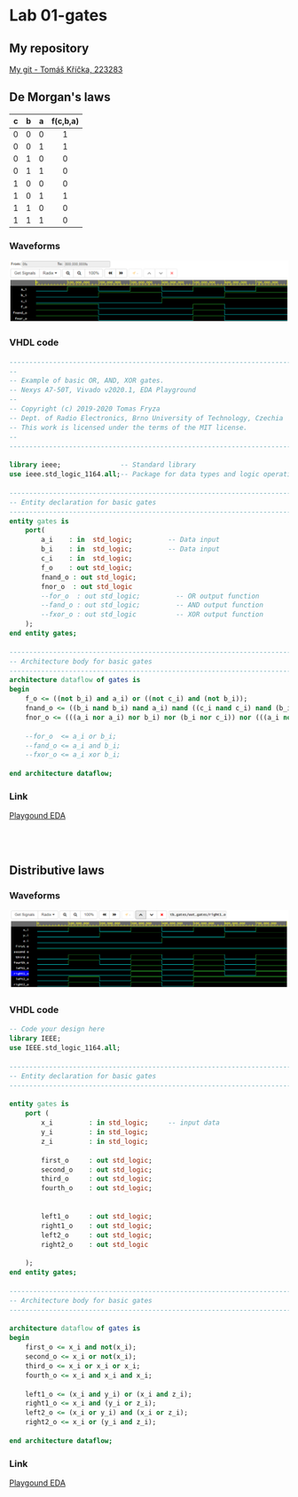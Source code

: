 # Lab 01-gates

## My repository
[My git - Tomáš Kříčka, 223283](https://github.com/TomasKricka/Digital-electronics-1)


## De Morgan's laws
| **c** | **b** |**a** | **f(c,b,a)** |
| :-: | :-: | :-: | :-: |
| 0 | 0 | 0 | 1 |
| 0 | 0 | 1 | 1 |
| 0 | 1 | 0 | 0 |
| 0 | 1 | 1 | 0 |
| 1 | 0 | 0 | 0 |
| 1 | 0 | 1 | 1 |
| 1 | 1 | 0 | 0 |
| 1 | 1 | 1 | 0 |

### Waveforms

![De Morgans law](image.png)

### VHDL code

```vhdl 
------------------------------------------------------------------------
--
-- Example of basic OR, AND, XOR gates.
-- Nexys A7-50T, Vivado v2020.1, EDA Playground
--
-- Copyright (c) 2019-2020 Tomas Fryza
-- Dept. of Radio Electronics, Brno University of Technology, Czechia
-- This work is licensed under the terms of the MIT license.
--
------------------------------------------------------------------------

library ieee;               -- Standard library
use ieee.std_logic_1164.all;-- Package for data types and logic operations

------------------------------------------------------------------------
-- Entity declaration for basic gates
------------------------------------------------------------------------
entity gates is
    port(
        a_i    : in  std_logic;         -- Data input
        b_i    : in  std_logic;         -- Data input
        c_i	   : in  std_logic;
        f_o	   : out std_logic;
        fnand_o : out std_logic;
        fnor_o  : out std_logic
        --for_o  : out std_logic;         -- OR output function
        --fand_o : out std_logic;         -- AND output function
        --fxor_o : out std_logic          -- XOR output function
    );
end entity gates;

------------------------------------------------------------------------
-- Architecture body for basic gates
------------------------------------------------------------------------
architecture dataflow of gates is
begin
	f_o <= ((not b_i) and a_i) or ((not c_i) and (not b_i));
    fnand_o <= ((b_i nand b_i) nand a_i) nand ((c_i nand c_i) nand (b_i nand b_i));
    fnor_o <= (((a_i nor a_i) nor b_i) nor (b_i nor c_i)) nor (((a_i nor a_i) nor b_i) nor (b_i nor c_i));
    
    --for_o  <= a_i or b_i;
    --fand_o <= a_i and b_i;
    --fxor_o <= a_i xor b_i;

end architecture dataflow;

```
### Link
[Playgound EDA](https://www.edaplayground.com/x/j_mJ)

<br>
<br>

## Distributive laws

### Waveforms

![Distributive laws](distribute.PNG)

### VHDL code

```vhdl 
-- Code your design here
library IEEE;
use IEEE.std_logic_1164.all;

------------------------------------------------------------------------
-- Entity declaration for basic gates
------------------------------------------------------------------------

entity gates is
	port (
    	x_i			: in std_logic;		-- input data
        y_i			: in std_logic;
        z_i			: in std_logic;
        
        first_o		: out std_logic;
        second_o	: out std_logic;
        third_o		: out std_logic;
        fourth_o	: out std_logic;
        
        
        left1_o		: out std_logic;
        right1_o	: out std_logic;
        left2_o		: out std_logic;
        right2_o	: out std_logic      
    
    );
end entity gates;

------------------------------------------------------------------------
-- Architecture body for basic gates
------------------------------------------------------------------------

architecture dataflow of gates is
begin
	first_o <= x_i and not(x_i);
    second_o <= x_i or not(x_i);
    third_o <= x_i or x_i or x_i;
    fourth_o <= x_i and x_i and x_i;
    
    left1_o <= (x_i and y_i) or (x_i and z_i);
    right1_o <= x_i and (y_i or z_i);
    left2_o <= (x_i or y_i) and (x_i or z_i);
    right2_o <= x_i or (y_i and z_i);
    
end architecture dataflow;
```

### Link
[Playgound EDA](https://www.edaplayground.com/x/urFf)